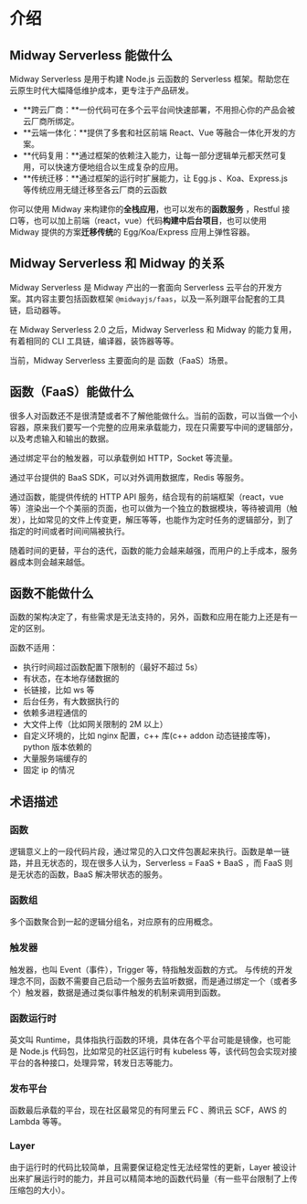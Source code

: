 # 介绍

## Midway Serverless 能做什么

Midway Serverless 是用于构建 Node.js 云函数的 Serverless 框架。帮助您在云原生时代大幅降低维护成本，更专注于产品研发。

- **跨云厂商：**一份代码可在多个云平台间快速部署，不用担心你的产品会被云厂商所绑定。
- **云端一体化：**提供了多套和社区前端 React、Vue 等融合一体化开发的方案。
- **代码复用：**通过框架的依赖注入能力，让每一部分逻辑单元都天然可复用，可以快速方便地组合以生成复杂的应用。
- **传统迁移：**通过框架的运行时扩展能力，让 Egg.js 、Koa、Express.js 等传统应用无缝迁移至各云厂商的云函数

你可以使用 Midway 来构建你的**全栈应用**，也可以发布的**函数服务** ，Restful 接口等，也可以加上前端（react，vue）代码**构建中后台项目**，也可以使用 Midway 提供的方案**迁移传统**的 Egg/Koa/Express 应用上弹性容器。

## Midway Serverless 和 Midway 的关系

Midway Serverless 是 Midway 产出的一套面向 Serverless 云平台的开发方案。其内容主要包括函数框架 `@midwayjs/faas`，以及一系列跟平台配套的工具链，启动器等。

在 Midway Serverless 2.0 之后，Midway Serverless 和 Midway 的能力复用，有着相同的 CLI 工具链，编译器，装饰器等等。

当前，Midway Serverless 主要面向的是 函数（FaaS）场景。

## 函数（FaaS）能做什么

很多人对函数还不是很清楚或者不了解他能做什么。当前的函数，可以当做一个小容器，原来我们要写一个完整的应用来承载能力，现在只需要写中间的逻辑部分，以及考虑输入和输出的数据。

通过绑定平台的触发器，可以承载例如 HTTP，Socket 等流量。

通过平台提供的 BaaS SDK，可以对外调用数据库，Redis 等服务。

通过函数，能提供传统的 HTTP API 服务，结合现有的前端框架（react，vue 等）渲染出一个个美丽的页面，也可以做为一个独立的数据模块，等待被调用（触发），比如常见的文件上传变更，解压等等，也能作为定时任务的逻辑部分，到了指定的时间或者时间间隔被执行。

随着时间的更替，平台的迭代，函数的能力会越来越强，而用户的上手成本，服务器成本则会越来越低。

## 函数不能做什么

函数的架构决定了，有些需求是无法支持的，另外，函数和应用在能力上还是有一定的区别。

函数不适用：

- 执行时间超过函数配置下限制的（最好不超过 5s）
- 有状态，在本地存储数据的
- 长链接，比如 ws 等
- 后台任务，有大数据执行的
- 依赖多进程通信的
- 大文件上传（比如网关限制的 2M 以上）
- 自定义环境的，比如 nginx 配置，c++ 库(c++ addon 动态链接库等)，python 版本依赖的
- 大量服务端缓存的
- 固定 ip 的情况

## 术语描述

### 函数

逻辑意义上的一段代码片段，通过常见的入口文件包裹起来执行。函数是单一链路，并且无状态的，现在很多人认为，Serverless = FaaS + BaaS ，而 FaaS 则是无状态的函数，BaaS 解决带状态的服务。

### 函数组

多个函数聚合到一起的逻辑分组名，对应原有的应用概念。

### 触发器

触发器，也叫 Event（事件），Trigger 等，特指触发函数的方式。
与传统的开发理念不同，函数不需要自己启动一个服务去监听数据，而是通过绑定一个（或者多个）触发器，数据是通过类似事件触发的机制来调用到函数。

### 函数运行时

英文叫 Runtime，具体指执行函数的环境，具体在各个平台可能是镜像，也可能是 Node.js 代码包，比如常见的社区运行时有 kubeless 等，该代码包会实现对接平台的各种接口，处理异常，转发日志等能力。

### 发布平台

函数最后承载的平台，现在社区最常见的有阿里云 FC 、腾讯云 SCF，AWS 的 Lambda 等等。

### Layer

由于运行时的代码比较简单，且需要保证稳定性无法经常性的更新，Layer 被设计出来扩展运行时的能力，并且可以精简本地的函数代码量（有一些平台限制了上传压缩包的大小）。
